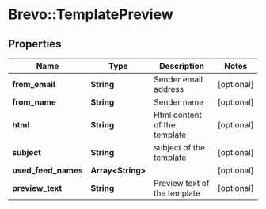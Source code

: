 # Brevo::TemplatePreview

## Properties
Name | Type | Description | Notes
------------ | ------------- | ------------- | -------------
**from_email** | **String** | Sender email address | [optional] 
**from_name** | **String** | Sender name | [optional] 
**html** | **String** | Html content of the template | [optional] 
**subject** | **String** | subject of the template | [optional] 
**used_feed_names** | **Array&lt;String&gt;** |  | [optional] 
**preview_text** | **String** | Preview text of the template | [optional] 


